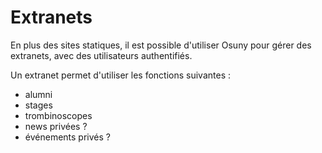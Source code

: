 # Extranets

En plus des sites statiques, il est possible d'utiliser Osuny pour gérer des extranets, avec des utilisateurs authentifiés.

Un extranet permet d'utiliser les fonctions suivantes :
- alumni
- stages
- trombinoscopes
- news privées ?
- événements privés ?
